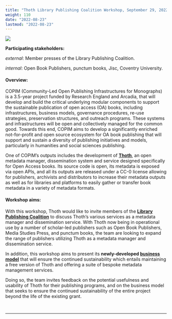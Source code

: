 ```yaml
---
title: "Thoth Library Publishing Coalition Workshop, September 29, 2022"
weight: 110
date: "2022-08-23"
lastmod: "2022-08-23"
---
```


![](/images/220929-thoth-lpc-workshop-header.jpg)


**Participating stakeholders:**

_external_: Member presses of the Library Publishing Coalition.   

_internal_: Open Book Publishers, punctum books, Jisc, Coventry University.


#### Overview:

COPIM (Community-Led Open Publishing Infrastructures for Monographs) is a 3.5-year project funded by Research England and Arcadia, that will develop and build the critical underlying modular components to support the sustainable publication of open access (OA) books, including infrastructures, business models, governance procedures, re-use strategies, preservation structures, and outreach programs. These systems and infrastructures will be open and collectively managed for the common good. Towards this end, COPIM aims to develop a significantly enriched not-for-profit and open source ecosystem for OA book publishing that will support and sustain a diversity of publishing initiatives and models, particularly in humanities and social sciences publishing.

One of COPIM’s outputs includes the development of **[Thoth](https://thoth.pub)**, an open metadata manager, dissemination system and service designed specifically for Open Access books. Its source code is open, its metadata is exposed via open APIs, and all its outputs are released under a CC-0 license allowing for publishers, archivists and distributors to increase their metadata outputs as well as for libraries and platforms to easily gather or transfer book metadata in a variety of metadata formats.

#### Workshop aims:

With this workshop, Thoth would like to invite members of the **[Library Publishing Coalition](https://librarypublishing.org/)** to discuss Thoth’s various services as a metadata manager and dissemination service. With Thoth now being in operational use by a number of scholar-led publishers such as Open Book Publishers, Media Studies Press, and punctum books, the team are looking to expand the range of publishers utilizing Thoth as a metadata manager and dissemination service.

In addition, this workshop aims to present its **newly-developed [business model](https://copim.pubpub.org/pub/thoth-business-model/)** that will ensure the continued sustainability which entails maintaining a free version of Thoth and offering a suite of bespoke metadata management services. 

Doing so, the team  invites feedback on the potential usefulness and usability of Thoth for their publishing programs, and on the business model that seeks to ensure the continued sustainability of the entire project beyond the life of the existing grant.




  &nbsp;


---


  &nbsp;
